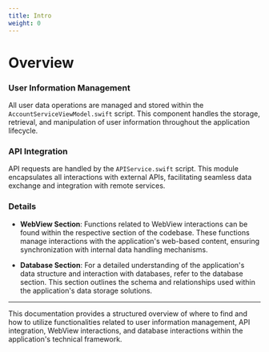 ```yaml
---
title: Intro
weight: 0
---
```


# Overview

### User Information Management

All user data operations are managed and stored within the `AccountServiceViewModel.swift` script. This component handles the storage, retrieval, and manipulation of user information throughout the application lifecycle.

### API Integration

API requests are handled by the `APIService.swift` script. This module encapsulates all interactions with external APIs, facilitating seamless data exchange and integration with remote services.

### Details

- **WebView Section**: Functions related to WebView interactions can be found within the respective section of the codebase. These functions manage interactions with the application's web-based content, ensuring synchronization with internal data handling mechanisms.
  
- **Database Section**: For a detailed understanding of the application's data structure and interaction with databases, refer to the database section. This section outlines the schema and relationships used within the application's data storage solutions.

---

This documentation provides a structured overview of where to find and how to utilize functionalities related to user information management, API integration, WebView interactions, and database interactions within the application's technical framework.


